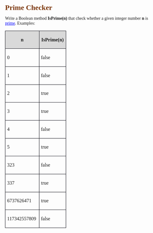 <P STYLE="margin-top: 0.08in; margin-bottom: 0.06in; page-break-inside: avoid; page-break-after: avoid">
<FONT COLOR="#7c380a"><FONT FACE="Calibri, serif"><FONT SIZE=5><B>Prime
	Checker</B></FONT></FONT></FONT></P>
  
<P STYLE="margin-bottom: 0.14in"><FONT FACE="Calibri, serif">Write a
Boolean method </FONT><FONT FACE="Consolas, serif"><B>Is</B></FONT><FONT FACE="Consolas, serif"><SPAN LANG="bg-BG"><B>Prime(n)</B></SPAN></FONT><FONT FACE="Calibri, serif">
that check whether a given integer number </FONT><FONT FACE="Consolas, serif"><SPAN LANG="bg-BG"><B>n</B></SPAN></FONT><FONT FACE="Calibri, serif">
is </FONT><A HREF="https://en.wikipedia.org/wiki/Prime_number"><FONT COLOR="#0000ff"><FONT FACE="Calibri, serif"><U>prime</U></FONT></FONT></A><FONT FACE="Calibri, serif">.
Examples:</FONT></P>
<TABLE WIDTH=193 CELLPADDING=4 CELLSPACING=0>
	<COL WIDTH=99>
	<COL WIDTH=76>
	<TR VALIGN=TOP>
		<TD WIDTH=99 BGCOLOR="#d9d9d9" STYLE="border: 1px solid #00000a; padding-top: 0.04in; padding-bottom: 0.04in; padding-left: 0.06in; padding-right: 0.06in">
			<P ALIGN=CENTER><FONT FACE="Calibri, serif"><B>n</B></FONT></P>
		</TD>
		<TD WIDTH=76 BGCOLOR="#d9d9d9" STYLE="border: 1px solid #00000a; padding-top: 0.04in; padding-bottom: 0.04in; padding-left: 0.06in; padding-right: 0.06in">
			<P ALIGN=CENTER><FONT FACE="Calibri, serif"><B>IsPrime</B><SPAN LANG="bg-BG"><B>(n)</B></SPAN></FONT></P>
		</TD>
	</TR>
	<TR>
		<TD WIDTH=99 STYLE="border: 1px solid #00000a; padding-top: 0.04in; padding-bottom: 0.04in; padding-left: 0.06in; padding-right: 0.06in">
			<P><FONT FACE="Consolas, serif">0</FONT></P>
		</TD>
		<TD WIDTH=76 STYLE="border: 1px solid #00000a; padding-top: 0.04in; padding-bottom: 0.04in; padding-left: 0.06in; padding-right: 0.06in">
			<P><FONT FACE="Consolas, serif">false</FONT></P>
		</TD>
	</TR>
	<TR>
		<TD WIDTH=99 STYLE="border: 1px solid #00000a; padding-top: 0.04in; padding-bottom: 0.04in; padding-left: 0.06in; padding-right: 0.06in">
			<P><FONT FACE="Consolas, serif">1</FONT></P>
		</TD>
		<TD WIDTH=76 STYLE="border: 1px solid #00000a; padding-top: 0.04in; padding-bottom: 0.04in; padding-left: 0.06in; padding-right: 0.06in">
			<P><FONT FACE="Consolas, serif">false</FONT></P>
		</TD>
	</TR>
	<TR>
		<TD WIDTH=99 STYLE="border: 1px solid #00000a; padding-top: 0.04in; padding-bottom: 0.04in; padding-left: 0.06in; padding-right: 0.06in">
			<P><FONT FACE="Consolas, serif">2</FONT></P>
		</TD>
		<TD WIDTH=76 STYLE="border: 1px solid #00000a; padding-top: 0.04in; padding-bottom: 0.04in; padding-left: 0.06in; padding-right: 0.06in">
			<P><FONT FACE="Consolas, serif">true</FONT></P>
		</TD>
	</TR>
	<TR>
		<TD WIDTH=99 STYLE="border: 1px solid #00000a; padding-top: 0.04in; padding-bottom: 0.04in; padding-left: 0.06in; padding-right: 0.06in">
			<P><FONT FACE="Consolas, serif">3</FONT></P>
		</TD>
		<TD WIDTH=76 STYLE="border: 1px solid #00000a; padding-top: 0.04in; padding-bottom: 0.04in; padding-left: 0.06in; padding-right: 0.06in">
			<P><FONT FACE="Consolas, serif">true</FONT></P>
		</TD>
	</TR>
	<TR>
		<TD WIDTH=99 STYLE="border: 1px solid #00000a; padding-top: 0.04in; padding-bottom: 0.04in; padding-left: 0.06in; padding-right: 0.06in">
			<P><FONT FACE="Consolas, serif">4</FONT></P>
		</TD>
		<TD WIDTH=76 STYLE="border: 1px solid #00000a; padding-top: 0.04in; padding-bottom: 0.04in; padding-left: 0.06in; padding-right: 0.06in">
			<P><FONT FACE="Consolas, serif">false</FONT></P>
		</TD>
	</TR>
	<TR>
		<TD WIDTH=99 STYLE="border: 1px solid #00000a; padding-top: 0.04in; padding-bottom: 0.04in; padding-left: 0.06in; padding-right: 0.06in">
			<P><FONT FACE="Consolas, serif">5</FONT></P>
		</TD>
		<TD WIDTH=76 STYLE="border: 1px solid #00000a; padding-top: 0.04in; padding-bottom: 0.04in; padding-left: 0.06in; padding-right: 0.06in">
			<P><FONT FACE="Consolas, serif">true</FONT></P>
		</TD>
	</TR>
	<TR>
		<TD WIDTH=99 STYLE="border: 1px solid #00000a; padding-top: 0.04in; padding-bottom: 0.04in; padding-left: 0.06in; padding-right: 0.06in">
			<P><FONT FACE="Consolas, serif">323</FONT></P>
		</TD>
		<TD WIDTH=76 STYLE="border: 1px solid #00000a; padding-top: 0.04in; padding-bottom: 0.04in; padding-left: 0.06in; padding-right: 0.06in">
			<P><FONT FACE="Consolas, serif">false</FONT></P>
		</TD>
	</TR>
	<TR>
		<TD WIDTH=99 STYLE="border: 1px solid #00000a; padding-top: 0.04in; padding-bottom: 0.04in; padding-left: 0.06in; padding-right: 0.06in">
			<P><FONT FACE="Consolas, serif">337</FONT></P>
		</TD>
		<TD WIDTH=76 STYLE="border: 1px solid #00000a; padding-top: 0.04in; padding-bottom: 0.04in; padding-left: 0.06in; padding-right: 0.06in">
			<P><FONT FACE="Consolas, serif">true</FONT></P>
		</TD>
	</TR>
	<TR>
		<TD WIDTH=99 STYLE="border: 1px solid #00000a; padding-top: 0.04in; padding-bottom: 0.04in; padding-left: 0.06in; padding-right: 0.06in">
			<P><FONT FACE="Consolas, serif">6737626471</FONT></P>
		</TD>
		<TD WIDTH=76 STYLE="border: 1px solid #00000a; padding-top: 0.04in; padding-bottom: 0.04in; padding-left: 0.06in; padding-right: 0.06in">
			<P><FONT FACE="Consolas, serif">true</FONT></P>
		</TD>
	</TR>
	<TR>
		<TD WIDTH=99 STYLE="border: 1px solid #00000a; padding-top: 0.04in; padding-bottom: 0.04in; padding-left: 0.06in; padding-right: 0.06in">
			<P><FONT FACE="Consolas, serif">117342557809</FONT></P>
		</TD>
		<TD WIDTH=76 STYLE="border: 1px solid #00000a; padding-top: 0.04in; padding-bottom: 0.04in; padding-left: 0.06in; padding-right: 0.06in">
			<P><FONT FACE="Consolas, serif">false</FONT></P>
		</TD>
	</TR>
</TABLE>